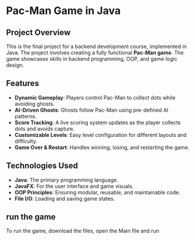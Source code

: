 # Pac-Man Game in Java

## Project Overview
This is the final project for a backend development course, implemented in Java. 
The project involves creating a fully functional **Pac-Man game**.
The game showcases skills in backend programming, OOP, and game logic design.

## Features
- **Dynamic Gameplay**: Players control Pac-Man to collect dots while avoiding ghosts.
- **AI-Driven Ghosts**: Ghosts follow Pac-Man using pre-defined AI patterns.
- **Score Tracking**: A live scoring system updates as the player collects dots and avoids capture.
- **Customizable Levels**: Easy level configuration for different layouts and difficulty.
- **Game Over & Restart**: Handles winning, losing, and restarting the game.

## Technologies Used
- **Java**: The primary programming language.
- **JavaFX**: For the user interface and game visuals.
- **OOP Principles**: Ensuring modular, reusable, and maintainable code.
- **File I/O**: Loading and saving game states.
## run the game
To run the game, download the files, open the Main file and run

